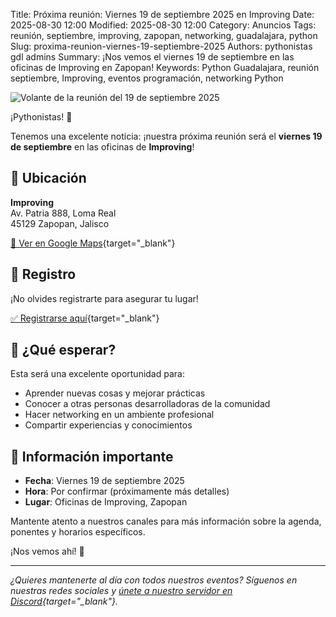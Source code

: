 Title: Próxima reunión: Viernes 19 de septiembre 2025 en Improving
Date: 2025-08-30 12:00
Modified: 2025-08-30 12:00
Category: Anuncios
Tags: reunión, septiembre, improving, zapopan, networking, guadalajara, python
Slug: proxima-reunion-viernes-19-septiembre-2025
Authors: pythonistas gdl admins
Summary: ¡Nos vemos el viernes 19 de septiembre en las oficinas de Improving en Zapopan!
Keywords: Python Guadalajara, reunión septiembre, Improving, eventos programación, networking Python

![Volante de la reunión del 19 de septiembre 2025]({static}/images/190925/volante_190925.png "Reunión Pythonistas GDL - 19 de septiembre 2025 en Improving")

¡Pythonistas! 🐍

Tenemos una excelente noticia: ¡nuestra próxima reunión será el **viernes 19 de septiembre** en las oficinas de **Improving**!

## 📍 Ubicación

**Improving**  
Av. Patria 888, Loma Real  
45129 Zapopan, Jalisco

[📍 Ver en Google Maps](https://maps.app.goo.gl/7FLDC5FZaRJWDGDs5){target="_blank"}

## 📝 Registro

¡No olvides registrarte para asegurar tu lugar!

[✅ Registrarse aquí](https://eventos.pythonistas-gdl.org/signup/5){target="_blank"}

## 🎯 ¿Qué esperar?

Esta será una excelente oportunidad para:
- Aprender nuevas cosas y mejorar prácticas
- Conocer a otras personas desarrolladoras de la comunidad
- Hacer networking en un ambiente profesional
- Compartir experiencias y conocimientos

## 📅 Información importante

- **Fecha**: Viernes 19 de septiembre 2025
- **Hora**: Por confirmar (próximamente más detalles)
- **Lugar**: Oficinas de Improving, Zapopan

Mantente atento a nuestros canales para más información sobre la agenda, ponentes y horarios específicos.

¡Nos vemos ahí! 🚀

---

*¿Quieres mantenerte al día con todos nuestros eventos? Síguenos en nuestras redes sociales y [únete a nuestro servidor en Discord](https://discord.com/invite/HcvW3r2Wfu){target="_blank"}.*
